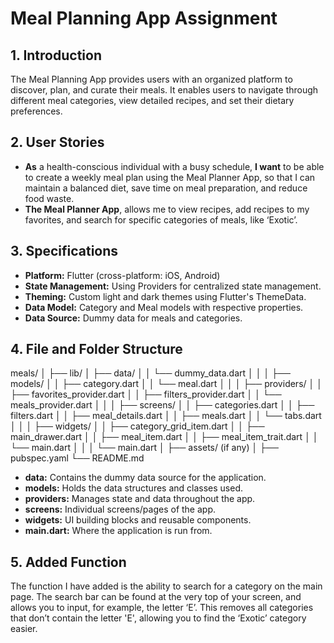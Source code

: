 # Meal Planning App Assignment

## 1. Introduction

The Meal Planning App provides users with an organized platform to discover, plan, and curate their meals. It enables users to navigate through different meal categories, view detailed recipes, and set their dietary preferences.

## 2. User Stories

- **As** a health-conscious individual with a busy schedule, **I want** to be able to create a weekly meal plan using the Meal Planner App, so that I can maintain a balanced diet, save time on meal preparation, and reduce food waste.
- **The Meal Planner App**, allows me to view recipes, add recipes to my favorites, and search for specific categories of meals, like ‘Exotic’.

## 3. Specifications

- **Platform:** Flutter (cross-platform: iOS, Android)
- **State Management:** Using Providers for centralized state management.
- **Theming:** Custom light and dark themes using Flutter's ThemeData.
- **Data Model:** Category and Meal models with respective properties.
- **Data Source:** Dummy data for meals and categories.

## 4. File and Folder Structure

meals/
│
├── lib/
│ ├── data/
│ │ └── dummy_data.dart
│ │
│ ├── models/
│ │ ├── category.dart
│ │ └── meal.dart
│ │
│ ├── providers/
│ │ ├── favorites_provider.dart
│ │ ├── filters_provider.dart
│ │ └── meals_provider.dart
│ │
│ ├── screens/
│ │ ├── categories.dart
│ │ ├── filters.dart
│ │ ├── meal_details.dart
│ │ ├── meals.dart
│ │ └── tabs.dart
│ │
│ ├── widgets/
│ │ ├── category_grid_item.dart
│ │ ├── main_drawer.dart
│ │ ├── meal_item.dart
│ │ ├── meal_item_trait.dart
│ │ └── main.dart
│ │
│ └── main.dart
│
├── assets/ (if any)
│
├── pubspec.yaml
└── README.md


- **data:** Contains the dummy data source for the application.
- **models:** Holds the data structures and classes used.
- **providers:** Manages state and data throughout the app.
- **screens:** Individual screens/pages of the app.
- **widgets:** UI building blocks and reusable components.
- **main.dart:** Where the application is run from.

## 5. Added Function

The function I have added is the ability to search for a category on the main page. The search bar can be found at the very top of your screen, and allows you to input, for example, the letter ‘E’. This removes all categories that don’t contain the letter 'E', allowing you to find the ‘Exotic’ category easier.
